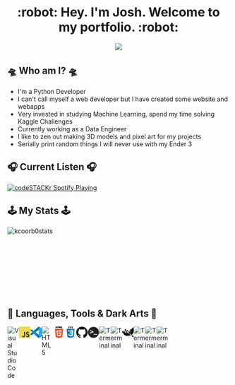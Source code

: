 <h1 align="center">:robot: Hey. I'm Josh. Welcome to my portfolio. :robot:</h1>

<p align="center">
  <img src="https://c.tenor.com/vrNljoCTO70AAAAd/blade-runner-flying-cars.gif">
</p>

## :flying_saucer: Who am I? :flying_saucer:

- I'm a Python Developer
- I can't call myself a web developer but I have created some website and webapps
- Very invested in studying Machine Learning, spend my time solving Kaggle Challenges
- Currently working as a Data Engineer
- I like to zen out making 3D models and pixel art for my projects
- Serially print random things I will never use with my Ender 3

## 🎧 Current Listen 🎧

[<img src="https://spotify-github-profile.vercel.app/api/view?uid=1164994091&cover_image=true&theme=novatorem" alt="codeSTACKr Spotify Playing" width="350" />](https://open.spotify.com/user/1164994091)

## :joystick: My Stats :joystick:

<img align="left" alt="kcoorb0stats" src="https://github-readme-stats-kcorb0.vercel.app/api?username=Kcorb0&show_icons=true&theme=radical"/>

<br/><br/><br/><br/><br/><br/><br/><br/><br/>

## :crystal_ball: Languages, Tools & Dark Arts :crystal_ball:

<img align="left" alt="Visual Studio Code" width="26px" src="https://cdn.iconscout.com/icon/free/png-256/python-20-1175115.png"/>
<img align="left" alt="JavaScript" width="26px" src="https://raw.githubusercontent.com/github/explore/80688e429a7d4ef2fca1e82350fe8e3517d3494d/topics/javascript/javascript.png"/>
<img align="left" alt="Visual Studio Code" width="26px" src="https://raw.githubusercontent.com/github/explore/80688e429a7d4ef2fca1e82350fe8e3517d3494d/topics/visual-studio-code/visual-studio-code.png"/>
<img align="left" alt="HTML5" width="26px" src="https://brandslogos.com/wp-content/uploads/images/large/mysql-logo-1.png"/>
<img align="left" alt="HTML5" width="26px" src="https://raw.githubusercontent.com/github/explore/80688e429a7d4ef2fca1e82350fe8e3517d3494d/topics/html/html.png"/>
<img align="left" alt="CSS3" width="26px" src="https://raw.githubusercontent.com/github/explore/80688e429a7d4ef2fca1e82350fe8e3517d3494d/topics/css/css.png"/>
<img align="left" alt="GitHub" width="26px" src="https://raw.githubusercontent.com/github/explore/78df643247d429f6cc873026c0622819ad797942/topics/github/github.png"/>
<img align="left" alt="Terminal" width="26px" src="https://raw.githubusercontent.com/github/explore/80688e429a7d4ef2fca1e82350fe8e3517d3494d/topics/terminal/terminal.png"/>
<img align="left" alt="Terminal" width="26px" src="https://raw.githubusercontent.com/simple-icons/simple-icons/897c0f3b953b0940756676825633589bc18c9337/icons/affinitydesigner.svg"/>
<img align="left" alt="Terminal" width="26px" src="https://raw.githubusercontent.com/simple-icons/simple-icons/897c0f3b953b0940756676825633589bc18c9337/icons/jupyter.svg"/>
<img align="left" alt="Terminal" width="26px" src="https://raw.githubusercontent.com/simple-icons/simple-icons/897c0f3b953b0940756676825633589bc18c9337/icons/gimp.svg"/>
<img align="left" alt="Terminal" width="26px" src="https://icon-library.com/images/django-icon/django-icon-0.jpg"/>
<img align="left" alt="Terminal" width="26px" src="https://user-images.githubusercontent.com/48419040/76123305-4c826a00-5fc6-11ea-8c65-4eee21fd386f.png"/>
<img align="left" alt="Terminal" width="26px" src="https://upload.wikimedia.org/wikipedia/commons/thumb/0/0c/Blender_logo_no_text.svg/1200px-Blender_logo_no_text.svg.png"/>


